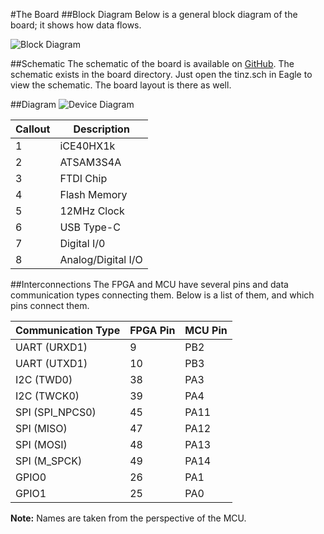 #The Board
##Block Diagram
Below is a general block diagram of the board; it shows how data flows.

![Block Diagram](https://raw.githubusercontent.com/boxyoman/tinz/master/block/tinz-block-design.dot.png) 

##Schematic
The schematic of the board is available on 
[GitHub](https://github.com/boxyoman/tinz). The schematic exists in the 
board directory. Just open the tinz.sch in Eagle to view the schematic. The 
board layout is there as well.

##Diagram
![Device Diagram](images/layout.png) 

| Callout | Description        |
| ------- | ------------------ |
| 1       | iCE40HX1k          |
| 2       | ATSAM3S4A          |
| 3       | FTDI Chip          |
| 4       | Flash Memory       |
| 5       | 12MHz Clock        |
| 6       | USB Type-C         |
| 7       | Digital I/0        |
| 8       | Analog/Digital I/O |

##Interconnections
The FPGA and MCU have several pins and data communication types connecting them. 
Below is a list of them, and which pins connect them. 

| Communication Type | FPGA Pin | MCU Pin |
| ------------------ | -------- | ------- |
| UART (URXD1)       | 9        | PB2     |
| UART (UTXD1)       | 10       | PB3     |
| I2C (TWD0)         | 38       | PA3     |
| I2C (TWCK0)        | 39       | PA4     |
| SPI (SPI_NPCS0)    | 45       | PA11    |
| SPI (MISO)         | 47       | PA12    |
| SPI (MOSI)         | 48       | PA13    |
| SPI (M_SPCK)       | 49       | PA14    |
| GPIO0              | 26       | PA1     |
| GPIO1              | 25       | PA0     |

**Note:** Names are taken from the perspective of the MCU.
